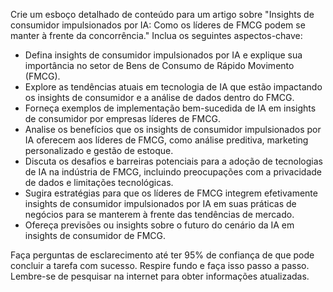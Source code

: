  
Crie um esboço detalhado de conteúdo para um artigo sobre "Insights de consumidor impulsionados por IA: Como os líderes de FMCG podem se manter à frente da concorrência." Inclua os seguintes aspectos-chave:

- Defina insights de consumidor impulsionados por IA e explique sua importância no setor de Bens de Consumo de Rápido Movimento (FMCG).
- Explore as tendências atuais em tecnologia de IA que estão impactando os insights de consumidor e a análise de dados dentro do FMCG.
- Forneça exemplos de implementação bem-sucedida de IA em insights de consumidor por empresas líderes de FMCG.
- Analise os benefícios que os insights de consumidor impulsionados por IA oferecem aos líderes de FMCG, como análise preditiva, marketing personalizado e gestão de estoque.
- Discuta os desafios e barreiras potenciais para a adoção de tecnologias de IA na indústria de FMCG, incluindo preocupações com a privacidade de dados e limitações tecnológicas.
- Sugira estratégias para que os líderes de FMCG integrem efetivamente insights de consumidor impulsionados por IA em suas práticas de negócios para se manterem à frente das tendências de mercado.
- Ofereça previsões ou insights sobre o futuro do cenário da IA em insights de consumidor de FMCG.

Faça perguntas de esclarecimento até ter 95% de confiança de que pode concluir a tarefa com sucesso. Respire fundo e faça isso passo a passo. Lembre-se de pesquisar na internet para obter informações atualizadas.
```